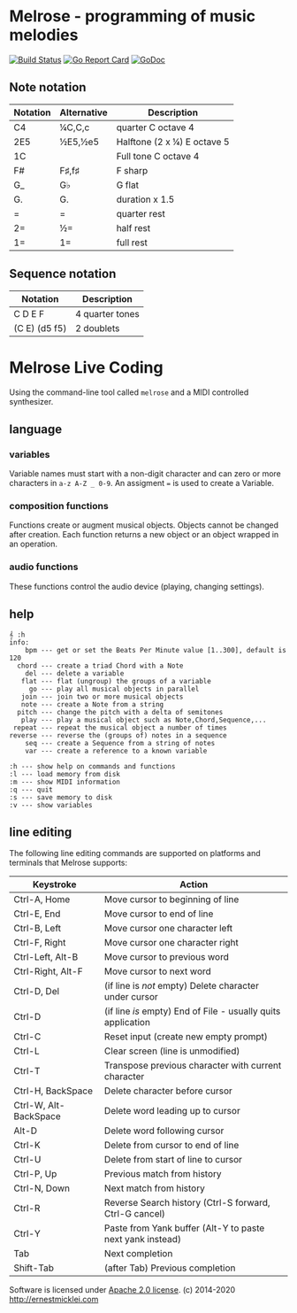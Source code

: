 # Melrose - programming of music melodies

[![Build Status](https://travis-ci.org/emicklei/melrose.png)](https://travis-ci.org/emicklei/melrose)
[![Go Report Card](https://goreportcard.com/badge/github.com/emicklei/melrose)](https://goreportcard.com/report/github.com/emicklei/melrose)
[![GoDoc](https://godoc.org/github.com/emicklei/melrose?status.svg)](https://pkg.go.dev/github.com/emicklei/melrose?tab=doc)

## Note notation

| Notation | Alternative | Description 
|----------|-------|-------------
| C4       | ¼C,C,c  | quarter C octave 4 
| 2E5      | ½E5,½e5 | Halftone (2 x ¼) E octave 5
| 1C       |        | Full tone C octave 4
| F#       | F♯,f♯  | F sharp
| G_       | G♭    | G flat
| G.       | G.    | duration x 1.5 
| =        | =     | quarter rest
| 2=       | ½=    | half rest
| 1=       | 1=    | full rest


## Sequence notation

| Notation    | Description 
|-------------|---
| C D E F       | 4 quarter tones
| (C E) (d5 f5) | 2 doublets


# Melrose Live Coding

Using the command-line tool called `melrose` and a MIDI controlled synthesizer.

## language

### variables

Variable names must start with a non-digit character and can zero or more characters in `a-z A-Z _ 0-9`.
An assigment `=` is used to create a Variable.

### composition functions

Functions create or augment musical objects. 
Objects cannot be changed after creation.
Each function returns a new object or an object wrapped in an operation.

### audio functions

These functions control the audio device (playing, changing settings).

## help

    𝄞 :h
    info:
        bpm --- get or set the Beats Per Minute value [1..300], default is 120
      chord --- create a triad Chord with a Note
        del --- delete a variable
       flat --- flat (ungroup) the groups of a variable
         go --- play all musical objects in parallel
       join --- join two or more musical objects
       note --- create a Note from a string
      pitch --- change the pitch with a delta of semitones
       play --- play a musical object such as Note,Chord,Sequence,...
     repeat --- repeat the musical object a number of times
    reverse --- reverse the (groups of) notes in a sequence
        seq --- create a Sequence from a string of notes
        var --- create a reference to a known variable

    :h --- show help on commands and functions
    :l --- load memory from disk
    :m --- show MIDI information
    :q --- quit
    :s --- save memory to disk
    :v --- show variables


## line editing

The following line editing commands are supported on platforms and terminals
that Melrose supports:

Keystroke    | Action
---------    | ------
Ctrl-A, Home | Move cursor to beginning of line
Ctrl-E, End  | Move cursor to end of line
Ctrl-B, Left | Move cursor one character left
Ctrl-F, Right| Move cursor one character right
Ctrl-Left, Alt-B    | Move cursor to previous word
Ctrl-Right, Alt-F   | Move cursor to next word
Ctrl-D, Del  | (if line is *not* empty) Delete character under cursor
Ctrl-D       | (if line *is* empty) End of File - usually quits application
Ctrl-C       | Reset input (create new empty prompt)
Ctrl-L       | Clear screen (line is unmodified)
Ctrl-T       | Transpose previous character with current character
Ctrl-H, BackSpace | Delete character before cursor
Ctrl-W, Alt-BackSpace | Delete word leading up to cursor
Alt-D        | Delete word following cursor
Ctrl-K       | Delete from cursor to end of line
Ctrl-U       | Delete from start of line to cursor
Ctrl-P, Up   | Previous match from history
Ctrl-N, Down | Next match from history
Ctrl-R       | Reverse Search history (Ctrl-S forward, Ctrl-G cancel)
Ctrl-Y       | Paste from Yank buffer (Alt-Y to paste next yank instead)
Tab          | Next completion
Shift-Tab    | (after Tab) Previous completion


Software is licensed under [Apache 2.0 license](LICENSE).
(c) 2014-2020 http://ernestmicklei.com 